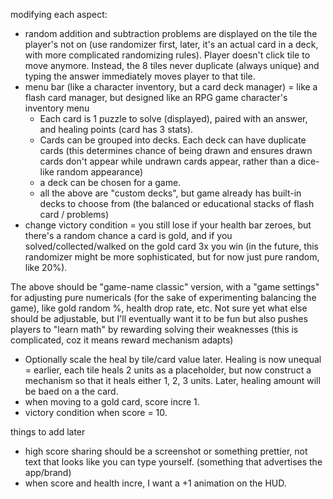 
modifying each aspect:
- random addition and subtraction problems are displayed on the tile the player's not on (use randomizer first, later, it's an actual card in a deck, with more complicated randomizing rules). Player doesn't click tile to move anymore. Instead, the 8 tiles never duplicate (always unique) and typing the answer immediately moves player to that tile.
- menu bar (like a character inventory, but a card deck manager) = like a flash card manager, but designed like an RPG game character's inventory menu
	- Each card is 1 puzzle to solve (displayed), paired with an answer, and healing points (card has 3 stats).
	- Cards can be grouped into decks. Each deck can have duplicate cards (this determines chance of being drawn and ensures drawn cards don't appear while undrawn cards appear, rather than a dice-like random appearance)
	- a deck can be chosen for a game.
	- all the above are "custom decks", but game already has built-in decks to choose from (the balanced or educational stacks of flash card / problems)
- change victory condition = you still lose if your health bar zeroes, but there's a random chance a card is gold, and if you solved/collected/walked on the gold card 3x you win (in the future, this randomizer might be more sophisticated, but for now just pure random, like 20%).

The above should be "game-name classic" version, with a "game settings" for adjusting pure numericals (for the sake of experimenting balancing the game), like gold random %, health drop rate, etc. Not sure yet what else should be adjustable, but I'll eventually want it to be fun but also pushes players to "learn math" by rewarding solving their weaknesses (this is complicated, coz it means reward mechanism adapts)

- Optionally scale the heal by tile/card value later. Healing is now unequal = earlier, each tile heals 2 units as a placeholder, but now construct a mechanism so that it heals either 1, 2, 3 units. Later, healing amount will be baed on a the card.
- when moving to a gold card, score incre 1.
- victory condition when score = 10.

things to add later
- high score sharing should be a screenshot or something prettier, not text that looks like you can type yourself. (something that advertises the app/brand)
- when score and health incre, I want a +1 animation on the HUD.